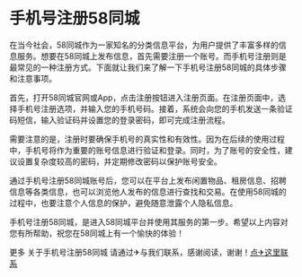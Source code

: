 # 手机号注册58同城

在当今社会，58同城作为一家知名的分类信息平台，为用户提供了丰富多样的信息服务。想要在58同城上发布信息，首先需要注册一个账号。而手机号注册则是最常见的一种注册方式。下面就让我们来了解一下手机号注册58同城的具体步骤和注意事项。

首先，打开58同城官网或App，点击注册按钮进入注册页面。在注册页面中，选择手机号注册选项，并输入您的手机号码。接着，系统会向您的手机发送一条验证码短信，输入验证码并设置您的登录密码，即可完成注册流程。

需要注意的是，注册时要确保手机号的真实性和有效性。因为在后续的使用过程中，手机号将作为重要的账号信息进行验证和登录。同时，为了账号的安全性，建议设置复杂度较高的密码，并定期修改密码以保护账号安全。

通过手机号注册58同城账号后，您可以在平台上发布闲置物品、租房信息、招聘信息等各类信息，也可以浏览他人发布的信息进行查找和交易。在使用58同城的过程中，也要注意个人信息的保护，避免随意泄露个人隐私信息。

手机号注册58同城，是进入58同城平台并使用其服务的第一步。希望以上内容对您有所帮助，祝您在58同城上有一个愉快的体验！

更多 关于手机号注册58同城 请通过✈与我们联系，感谢阅读，谢谢！[点✈这里联系](https://ads.k02.cc)
